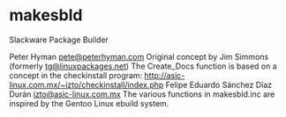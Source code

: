 makesbld
========

Slackware Package Builder

Peter Hyman <pete@peterhyman.com>
Original concept by Jim Simmons (formerly <tg@linuxpackages.net>)
The Create_Docs function is based on a concept
in the checkinstall program: 
http://asic-linux.com.mx/~izto/checkinstall/index.php
Felipe Eduardo Sánchez Díaz Durán <izto@asic-linux.com.mx>
The various functions in makesbld.inc are inspired by the
Gentoo Linux ebuild system.
